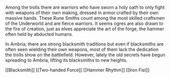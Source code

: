 Among the trolls there are warriors who have sworn a holy oath to only fight with weapons of their own making, dressed in armor crafted by their own massive hands. These Rune Smiths count among the most skilled craftsmen of the Underworld and are fierce warriors. It seems ogres are also drawn to the fire of creation, just as elves appreciate the art of the forge, the hammer often held by abducted humans.

In Ambria, there are strong blacksmith traditions but even if blacksmiths are often seen wielding their own weapons, most of them lack the dedication the trolls show on the battlefield. However, lately the old secrets have begun spreading to Ambria, lifting its blacksmiths to new heights.

[[Blacksmith]]
[[Two-handed Force]]
[[Hammer Rhythm]]
[[Iron Fist]]